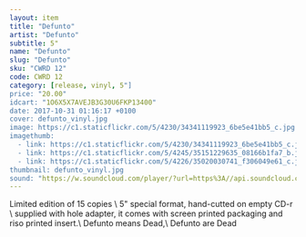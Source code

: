 ```yaml
---
layout: item
title: "Defunto"
artist: "Defunto"
subtitle: 5"
name: "Defunto"
slug: "Defunto"
sku: "CWRD 12"
code: CWRD 12
category: [release, vinyl, 5"]
price: "20.00"
idcart: "1O6X5X7AVEJB3G30U6FKP13400"
date: 2017-10-31 01:16:17 +0100
cover: defunto_vinyl.jpg
image: https://c1.staticflickr.com/5/4230/34341119923_6be5e41bb5_c.jpg
imagethumb:
  - link: https://c1.staticflickr.com/5/4230/34341119923_6be5e41bb5_c.jpg
  - link: https://c1.staticflickr.com/5/4245/35151229635_08166b1fa7_b.jpg
  - link: https://c1.staticflickr.com/5/4226/35020030741_f306049e61_c.jpg
thumbnail: defunto_vinyl.jpg
sound: "https://w.soundcloud.com/player/?url=https%3A//api.soundcloud.com/tracks/326924551&amp;color=000000&amp;auto_play=false&amp;hide_related=false&amp;show_comments=true&amp;show_user=true&amp;show_reposts=false"
---
```


Limited edition of 15 copies \\
5" special format, hand-cutted on empty CD-r \\
supplied with hole adapter, it comes with screen printed packaging and riso printed insert.\\
Defunto means Dead,\\
Defunto are Dead



